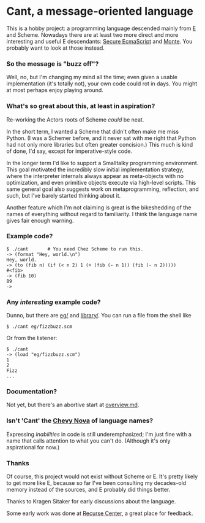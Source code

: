 # Cant, a message-oriented language

This is a hobby project: a programming language descended mainly from
[E](http://erights.org/) and Scheme. Nowadays there are at least two
more direct and more interesting and useful E descendants: [Secure
EcmaScript](https://github.com/Agoric/SES) and
[Monte](https://monte.readthedocs.io/en/latest/). You probably want to
look at those instead.

### So the message is "buzz off"?

Well, no, but I'm changing my mind all the time; even given a usable
implementation (it's totally not), your own code could rot in
days. You might at most perhaps enjoy playing around.

### What's so great about this, at least in aspiration?

Re-working the Actors roots of Scheme *could* be neat. 

In the short term, I wanted a Scheme that didn't often make me miss
Python. (I was a Schemer before, and it never sat with me right that
Python had not only more libraries but often greater concision.) This
much is kind of done, I'd say, except for imperative-style code.

In the longer term I'd like to support a Smalltalky programming
environment. This goal motivated the incredibly slow initial
implementation strategy, where the interpreter internals always appear
as meta-objects with no optimization, and even primitive objects
execute via high-level scripts. This same general goal also suggests
work on metaprogramming, reflection, and such, but I've barely started
thinking about it.

Another feature which I'm not claiming is great is the bikeshedding of
the names of everything without regard to familiarity. I think the
language name gives fair enough warning.

### Example code?

```
$ ./cant       # You need Chez Scheme to run this.
-> (format "Hey, world.\n")
Hey, world.
-> (to (fib n) (if (< n 2) 1 (+ (fib (- n 1)) (fib (- n 2)))))
#<fib>
-> (fib 10)
89
-> 
```

### Any *interesting* example code?

Dunno, but there are
[eg/](https://github.com/darius/cant/tree/master/eg) and
[library/](https://github.com/darius/cant/tree/master/library). You
can run a file from the shell like

```
$ ./cant eg/fizzbuzz.scm
```

Or from the listener:

```
$ ./cant
-> (load "eg/fizzbuzz.scm")
1
2
Fizz
...

```

### Documentation?

Not yet, but there's an abortive start at
[overview.md](https://github.com/darius/cant/blob/master/overview.md).

### Isn't 'Cant' the [Chevy Nova](https://www.snopes.com/fact-check/chevrolet-nova-name-spanish/) of language names?

Expressing *inabilities* in code is still underemphasized; I'm just
fine with a name that calls attention to what you can't do. (Although
it's only aspirational for now.)

### Thanks

Of course, this project would not exist without Scheme or E. It's
pretty likely to get more like E, because so far I've been consulting
my decades-old memory instead of the sources, and E probably did
things better.

Thanks to Kragen Sitaker for early discussions about the language.

Some early work was done at [Recurse Center](https://www.recurse.com),
a great place for feedback.
